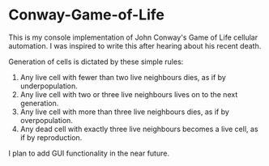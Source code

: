 # Conway-Game-of-Life
This is my console implementation of John Conway's Game of Life cellular automation. I was inspired to write this after hearing about his recent death.

Generation of cells is dictated by these simple rules:
1. Any live cell with fewer than two live neighbours dies, as if by underpopulation.
2. Any live cell with two or three live neighbours lives on to the next generation.
3. Any live cell with more than three live neighbours dies, as if by overpopulation.
4. Any dead cell with exactly three live neighbours becomes a live cell, as if by reproduction.

I plan to add GUI functionality in the near future. 
